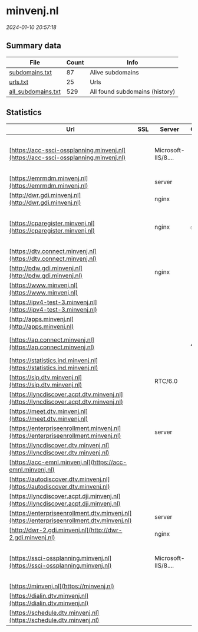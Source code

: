 # minvenj.nl
*2024-01-10 20:57:18*
## Summary data
| File       | Count | Info |
|------------|-------|------|
|[subdomains.txt](/data/minvenj.nl/subdomains.txt)|87|Alive subdomains|
|[urls.txt](/data/minvenj.nl/urls.txt)|25|Urls|
|[all_subdomains.txt](/data/minvenj.nl/all_subdomains.txt)|529|All found subdomains (history)|
## Statistics
| Url | SSL | Server | Cookie | HSTS | CSP | XFO | XXP | RP | Tech |Title |
|------------|-------|------|------|------|------|------|------|------|------|------|
|[https://acc-ssci-ossplanning.minvenj.nl](https://acc-ssci-ossplanning.minvenj.nl)| |Microsoft-IIS/8....| | | | | | 3:white_check_mark: |IIS:8.5 Microsoft ASP.NET Windows Server|403 - Forbidden:...|
|[https://emrmdm.minvenj.nl](https://emrmdm.minvenj.nl)| |server| | | | | | 3:white_check_mark: ||302 Found|
|[http://dwr.gdi.minvenj.nl](http://dwr.gdi.minvenj.nl)| |nginx| | | | 1:white_check_mark: | 2:white_check_mark: | 3:white_check_mark: |Nginx|Welcome to nginx...|
|[https://cparegister.minvenj.nl](https://cparegister.minvenj.nl)| |nginx|:white_check_mark: |:white_check_mark: |:warning: | 1:white_check_mark: | 2:white_check_mark: | 3:white_check_mark: |Bootstrap Django HSTS Nginx Python|Home –...|
|[https://dtv.connect.minvenj.nl](https://dtv.connect.minvenj.nl)| || |:white_check_mark: | 1:white_check_mark: | 2:white_check_mark: | 3:white_check_mark: |HSTS||
|[http://pdw.gdi.minvenj.nl](http://pdw.gdi.minvenj.nl)| |nginx| | | | 1:white_check_mark: | 2:white_check_mark: | 3:white_check_mark: |Nginx|Welcome to nginx...|
|[https://www.minvenj.nl](https://www.minvenj.nl)| || |:white_check_mark: |:warning: | 1:white_check_mark: | 2:white_check_mark: | 3:white_check_mark: |HSTS||
|[https://ipv4-test-3.minvenj.nl](https://ipv4-test-3.minvenj.nl)| || | | | | | 3:white_check_mark: |||
|[http://apps.minvenj.nl](http://apps.minvenj.nl)| || | | | | | 3:white_check_mark: |||
|[https://ap.connect.minvenj.nl](https://ap.connect.minvenj.nl)| ||:warning: |:white_check_mark: | | 1:white_check_mark: | 2:white_check_mark: | 3:white_check_mark: |HSTS Microsoft ASP.NET||
|[https://statistics.ind.minvenj.nl](https://statistics.ind.minvenj.nl)| || | | | | | 3:white_check_mark: |HSTS||
|[https://sip.dtv.minvenj.nl](https://sip.dtv.minvenj.nl)| |RTC/6.0| | | | | | 3:white_check_mark: |HSTS||
|[https://lyncdiscover.acpt.dtv.minvenj.nl](https://lyncdiscover.acpt.dtv.minvenj.nl)| || | | | | | 3:white_check_mark: |||
|[https://meet.dtv.minvenj.nl](https://meet.dtv.minvenj.nl)| || | | | | | 3:white_check_mark: |HSTS|Skype for Busine...|
|[https://enterpriseenrollment.minvenj.nl](https://enterpriseenrollment.minvenj.nl)| |server| | |:warning: | 1:white_check_mark: | 2:white_check_mark: | 3:white_check_mark: ||302 Found|
|[https://lyncdiscover.dtv.minvenj.nl](https://lyncdiscover.dtv.minvenj.nl)| || | | | | | 3:white_check_mark: |||
|[https://acc-emnl.minvenj.nl](https://acc-emnl.minvenj.nl)| || | | | | | 3:white_check_mark: |HSTS||
|[https://autodiscover.dtv.minvenj.nl](https://autodiscover.dtv.minvenj.nl)| || | | | | | 3:white_check_mark: |||
|[https://lyncdiscover.acpt.dji.minvenj.nl](https://lyncdiscover.acpt.dji.minvenj.nl)| || | | | | | 3:white_check_mark: |||
|[https://enterpriseenrollment.dtv.minvenj.nl](https://enterpriseenrollment.dtv.minvenj.nl)| |server| | |:warning: | 1:white_check_mark: | 2:white_check_mark: | 3:white_check_mark: ||302 Found|
|[http://dwr-2.gdi.minvenj.nl](http://dwr-2.gdi.minvenj.nl)| |nginx| | | | 1:white_check_mark: | 2:white_check_mark: | 3:white_check_mark: |Nginx|Welcome to nginx...|
|[https://ssci-ossplanning.minvenj.nl](https://ssci-ossplanning.minvenj.nl)| |Microsoft-IIS/8....| | | | | | 3:white_check_mark: |IIS:8.5 Microsoft ASP.NET Windows Server|403 - Forbidden:...|
|[https://minvenj.nl](https://minvenj.nl)| || |:white_check_mark: |:warning: | 1:white_check_mark: | 2:white_check_mark: | 3:white_check_mark: |HSTS||
|[https://dialin.dtv.minvenj.nl](https://dialin.dtv.minvenj.nl)| || | | | | | 3:white_check_mark: |||
|[https://schedule.dtv.minvenj.nl](https://schedule.dtv.minvenj.nl)| || | | | | | 3:white_check_mark: |||